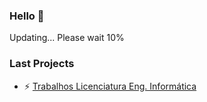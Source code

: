 ### Hello 👋

Updating... Please wait
10%


### Last Projects
- ⚡ [Trabalhos Licenciatura Eng. Informática](https://github.com/miguelnunorosa/EngInformaticaESTIG)
